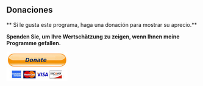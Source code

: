 ## Donaciones

** Si le gusta este programa, haga una donación para mostrar su aprecio.**

**Spenden Sie, um Ihre Wertschätzung zu zeigen, wenn Ihnen meine Programme gefallen.**

[![Donate](../images/donate.jpg)](https://albar965.github.io/donate.html)

